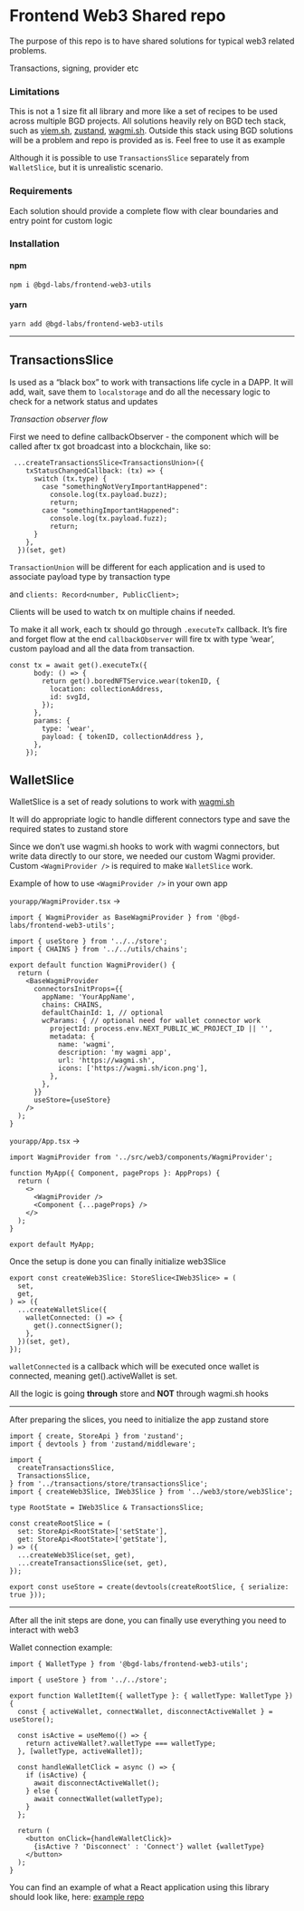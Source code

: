 # Frontend Web3 Shared repo

The purpose of this repo is to have shared solutions for typical web3 related problems.

Transactions, signing, provider etc

### Limitations

This is not a 1 size fit all library and more like a set of recipes to be used across multiple BGD projects. 
All solutions heavily rely on BGD tech stack, such as [viem.sh](https://viem.sh/), [zustand](https://github.com/pmndrs/zustand), [wagmi.sh](https://wagmi.sh/).
Outside this stack using BGD solutions will be a problem and repo is provided as is. Feel free to use it as example

Although it is possible to use `TransactionsSlice` separately from `WalletSlice`, but it is unrealistic scenario.

### Requirements

Each solution should provide a complete flow with clear boundaries and entry point for custom logic

### Installation

#### npm
<code>npm i @bgd-labs/frontend-web3-utils</code>

#### yarn
<code>yarn add @bgd-labs/frontend-web3-utils</code>

----

## TransactionsSlice

Is used as a “black box” to work with transactions life cycle in a DAPP. 
It will add, wait, save them to `localstorage` and do all the necessary logic to check for a network status and updates

*Transaction observer flow*

First we need to define callbackObserver - the component which will be called after tx got broadcast into a blockchain, like so:

```tsx
 ...createTransactionsSlice<TransactionsUnion>({
    txStatusChangedCallback: (tx) => {
      switch (tx.type) {
        case "somethingNotVeryImportantHappened":
          console.log(tx.payload.buzz);
          return;
        case "somethingImportantHappened":
          console.log(tx.payload.fuzz);
          return;
      }
    },
  })(set, get)
```

`TransactionUnion`  will be different for each application and is used to associate payload type by transaction type

and `clients: Record<number, PublicClient>;`

Clients will be used to watch tx on multiple chains if needed.

To make it all work, each tx should go through `.executeTx`  callback. It’s fire and forget flow at the end `callbackObserver` 
will fire tx with type ‘wear’, custom payload and all the data from transaction.

```tsx
const tx = await get().executeTx({
      body: () => {
        return get().boredNFTService.wear(tokenID, {
          location: collectionAddress,
          id: svgId,
        });
      },
      params: {
        type: 'wear',
        payload: { tokenID, collectionAddress },
      },
    });
```

## WalletSlice

WalletSlice is a set of ready solutions to work with [wagmi.sh](https://wagmi.sh/)

It will do appropriate logic to handle different connectors type and save the required states to zustand store

Since we don’t use wagmi.sh hooks to work with wagmi connectors, but write data directly to our store, we needed our custom Wagmi provider. Custom `<WagmiProvider />` is required to make `WalletSlice` work.

Example of how to use `<WagmiProvider />` in your own app

`yourapp/WagmiProvider.tsx` →
```tsx
import { WagmiProvider as BaseWagmiProvider } from '@bgd-labs/frontend-web3-utils';

import { useStore } from '../../store';
import { CHAINS } from '../../utils/chains';

export default function WagmiProvider() {
  return (
    <BaseWagmiProvider
      connectorsInitProps={{
        appName: 'YourAppName',
        chains: CHAINS,
        defaultChainId: 1, // optional
        wcParams: { // optional need for wallet connector work
          projectId: process.env.NEXT_PUBLIC_WC_PROJECT_ID || '',
          metadata: {
            name: 'wagmi',
            description: 'my wagmi app',
            url: 'https://wagmi.sh',
            icons: ['https://wagmi.sh/icon.png'],
          },
        },
      }}
      useStore={useStore}
    />
  );
}
```

`yourapp/App.tsx`  →

```tsx
import WagmiProvider from '../src/web3/components/WagmiProvider';

function MyApp({ Component, pageProps }: AppProps) {
  return (
    <>
      <WagmiProvider />
      <Component {...pageProps} />
    </>
  );
}

export default MyApp;

```

Once the setup is done you can finally initialize web3Slice

```tsx
export const createWeb3Slice: StoreSlice<IWeb3Slice> = (
  set,
  get,
) => ({
  ...createWalletSlice({
    walletConnected: () => {
      get().connectSigner();
    },
  })(set, get),
});
```

`walletConnected` is a callback which will be executed once wallet is connected, meaning get().activeWallet is set.

All the logic is going **through** store and **NOT** through wagmi.sh hooks

-------

After preparing the slices, you need to initialize the app zustand store
```tsx
import { create, StoreApi } from 'zustand';
import { devtools } from 'zustand/middleware';

import {
  createTransactionsSlice,
  TransactionsSlice,
} from '../transactions/store/transactionsSlice';
import { createWeb3Slice, IWeb3Slice } from '../web3/store/web3Slice';

type RootState = IWeb3Slice & TransactionsSlice;

const createRootSlice = (
  set: StoreApi<RootState>['setState'],
  get: StoreApi<RootState>['getState'],
) => ({
  ...createWeb3Slice(set, get),
  ...createTransactionsSlice(set, get),
});

export const useStore = create(devtools(createRootSlice, { serialize: true }));
```

----

After all the init steps are done, you can finally use everything you need to interact with web3

Wallet connection example:
```tsx
import { WalletType } from '@bgd-labs/frontend-web3-utils';

import { useStore } from '../../store';

export function WalletItem({ walletType }: { walletType: WalletType }) {
  const { activeWallet, connectWallet, disconnectActiveWallet } = useStore();

  const isActive = useMemo(() => {
    return activeWallet?.walletType === walletType;
  }, [walletType, activeWallet]);

  const handleWalletClick = async () => {
    if (isActive) {
      await disconnectActiveWallet();
    } else {
      await connectWallet(walletType);
    }
  };

  return (
    <button onClick={handleWalletClick}>
      {isActive ? 'Disconnect' : 'Connect'} wallet {walletType}
    </button>
  );
}
```

You can find an example of what a React application using this library should look like, here: [example repo](https://github.com/bgd-labs/fe-shared-examples/tree/main/front-end)